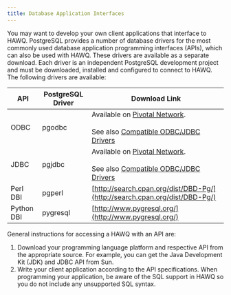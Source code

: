 ```yaml
---
title: Database Application Interfaces
---
```


You may want to develop your own client applications that interface to HAWQ. PostgreSQL provides a number of database drivers for the most commonly used database application programming interfaces \(APIs\), which can also be used with HAWQ. These drivers are available as a separate download. Each driver is an independent PostgreSQL development project and must be downloaded, installed and configured to connect to HAWQ. The following drivers are available:

|API|PostgreSQL Driver|Download Link|
|---|-----------------|-------------|
|ODBC|pgodbc|Available on [Pivotal Network](https://network.pivotal.io/products/pivotal-hdb#/releases/1503/file_groups/230).<br/><br/>See also [Compatible ODBC/JDBC Drivers](/hdb20/releasenotes/HAWQ20ReleaseNotes.html#odbc)|
|JDBC|pgjdbc|Available on [Pivotal Network](https://network.pivotal.io/products/pivotal-hdb#/releases/1503/file_groups/230).<br/><br/>See also [Compatible ODBC/JDBC Drivers](/hdb20/releasenotes/HAWQ20ReleaseNotes.html#odbc)|
|Perl DBI|pgperl|[http://search.cpan.org/dist/DBD-Pg/](http://search.cpan.org/dist/DBD-Pg/)|
|Python DBI|pygresql|[http://www.pygresql.org/](http://www.pygresql.org/)|

General instructions for accessing a HAWQ with an API are:

1.  Download your programming language platform and respective API from the appropriate source. For example, you can get the Java Development Kit \(JDK\) and JDBC API from Sun.
2.  Write your client application according to the API specifications. When programming your application, be aware of the SQL support in HAWQ so you do not include any unsupported SQL syntax.
